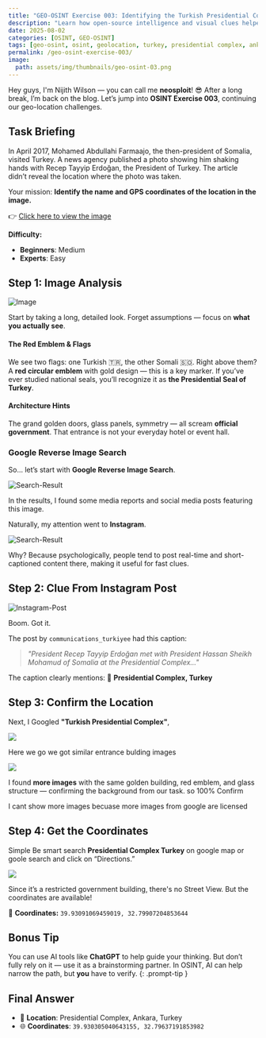 ```yaml
---
title: "GEO-OSINT Exercise 003: Identifying the Turkish Presidential Complex"
description: "Learn how open-source intelligence and visual clues helped trace the exact location of a diplomatic meeting between Somali and Turkish leaders. This exercise shows how geolocation techniques pinpointed the Presidential Complex in Ankara, Turkey."
date: 2025-08-02
categories: [OSINT, GEO-OSINT]
tags: [geo-osint, osint, geolocation, turkey, presidential complex, ankara, visual investigation, image analysis]
permalink: /geo-osint-exercise-003/
image:  
  path: assets/img/thumbnails/geo-osint-03.png
---
```



Hey guys, I'm Nijith Wilson — you can call me **neosploit**! 😎
After a long break, I’m back on the blog. Let’s jump into **OSINT Exercise 003**, continuing our geo-location challenges.

## Task Briefing

In April 2017, Mohamed Abdullahi Farmaajo, the then-president of Somalia, visited Turkey. A news agency published a photo showing him shaking hands with Recep Tayyip Erdoğan, the President of Turkey. The article didn’t reveal the location where the photo was taken.

Your mission:
**Identify the name and GPS coordinates of the location in the image.**

👉 [Click here to view the image](https://gralhix.com/wp-content/uploads/2023/08/osint-exercise-003-picture.jpg)

**Difficulty:**

* **Beginners**: Medium
* **Experts**: Easy


## Step 1: Image Analysis

![Image](/assets/img/bposts/geo-osint-exercise-03/image.png)


Start by taking a long, detailed look. Forget assumptions — focus on **what you actually see**.

#### The Red Emblem & Flags

We see two flags: one Turkish 🇹🇷, the other Somali 🇸🇴. Right above them? A **red circular emblem** with gold design — this is a key marker. If you’ve ever studied national seals, you’ll recognize it as **the Presidential Seal of Turkey**.

#### Architecture Hints

The grand golden doors, glass panels, symmetry — all scream **official government**. That entrance is not your everyday hotel or event hall.

### Google Reverse Image Search

So... let’s start with **Google Reverse Image Search**.

![Search-Result](/assets/img/bposts/geo-osint-exercise-03/google-result.png)

In the results, I found some media reports and social media posts featuring this image.

Naturally, my attention went to **Instagram**. 

![Search-Result](/assets/img/bposts/geo-osint-exercise-03/google-results.png)

Why? Because psychologically, people tend to post real-time and short-captioned content there, making it useful for fast clues.


## Step 2: Clue From Instagram Post

![Instagram-Post](/assets/img/bposts/geo-osint-exercise-03/instagram-post.png)

Boom. Got it.


The post by `communications_turkiyee` had this caption:

> *"President Recep Tayyip Erdoğan met with President Hassan Sheikh Mohamud of Somalia at the Presidential Complex..."*

The caption clearly mentions:
📍 **Presidential Complex, Turkey**

## Step 3: Confirm the Location

Next, I Googled **"Turkish Presidential Complex"**, 

![](/assets/img/bposts/geo-osint-exercise-03/presidential-complex.png)

Here we go we got similar entrance bulding images

![](/assets/img/bposts/geo-osint-exercise-03/similar-image.png)

I found **more images** with the same golden building, red emblem, and glass structure — confirming the background from our task.
so 100% Confirm

I cant show more images becuase more images from google are licensed

## Step 4: Get the Coordinates

Simple Be smart search **Presidential Complex Turkey** on google map or goole search and click on “Directions.” 

![](/assets/img/bposts/geo-osint-exercise-03/map.png)

Since it’s a restricted government building, there's no Street View. But the coordinates are available!

🎯 **Coordinates:**
`39.93091069459019, 32.79907204853644`


>
## Bonus Tip

You can use AI tools like **ChatGPT** to help guide your thinking. But don’t fully rely on it — use it as a brainstorming partner. In OSINT, AI can help narrow the path, but **you** have to verify.
{: .prompt-tip }
>


## Final Answer

* 📍 **Location**: Presidential Complex, Ankara, Turkey
* 🌐 **Coordinates**: `39.930305040643155, 32.79637191853982`


